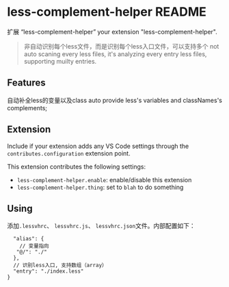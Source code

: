 # less-complement-helper README

扩展 “less-complement-helper”
your extension "less-complement-helper".

> 非自动识别每个less文件，而是识别每个less入口文件，可以支持多个
> not auto scaning every less files, it's analyzing every entry less files, supporting muilty entries.

## Features

自动补全less的变量以及class
auto provide less's variables and classNames's complements;

## Extension 

Include if your extension adds any VS Code settings through the `contributes.configuration` extension point.

This extension contributes the following settings:

* `less-complement-helper.enable`: enable/disable this extension
* `less-complement-helper.thing`: set to `blah` to do something

## Using

添加`.lessvhrc`、 `lessvhrc.js`、 `lessvhrc.json`文件。内部配置如下：
``` {
  "alias": {
    // 变量指向
   "@/": "./"
  },
  // 识别less入口, 支持数组（array）
  "entry": "./index.less"
}
```

